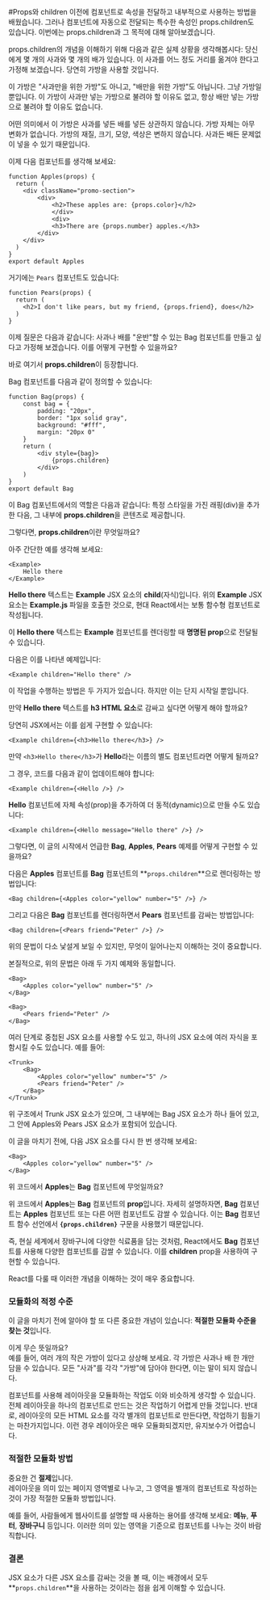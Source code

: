 #Props와 children
이전에 컴포넌트로 속성을 전달하고 내부적으로 사용하는 방법을 배웠습니다. 그러나 컴포넌트에 자동으로 전달되는 특수한 속성인 props.children도 있습니다. 이번에는 props.children과 그 목적에 대해 알아보겠습니다.

props.children의 개념을 이해하기 위해 다음과 같은 실제 상황을 생각해봅시다:
당신에게 몇 개의 사과와 몇 개의 배가 있습니다. 이 사과를 어느 정도 거리를 옮겨야 한다고 가정해 보겠습니다. 당연히 가방을 사용할 것입니다.

이 가방은 "사과만을 위한 가방"도 아니고, "배만을 위한 가방"도 아닙니다. 그냥 가방일 뿐입니다. 이 가방이 사과만 넣는 가방으로 불려야 할 이유도 없고, 항상 배만 넣는 가방으로 불려야 할 이유도 없습니다.

어떤 의미에서 이 가방은 사과를 넣든 배를 넣든 상관하지 않습니다. 가방 자체는 아무 변화가 없습니다. 가방의 재질, 크기, 모양, 색상은 변하지 않습니다. 사과든 배든 문제없이 넣을 수 있기 때문입니다.

이제 다음 컴포넌트를 생각해 보세요:
```
function Apples(props) {
  return (
    <div className="promo-section">
        <div>
            <h2>These apples are: {props.color}</h2>
            </div>
            <div>
            <h3>There are {props.number} apples.</h3>
        </div>
    </div>
  )
}
export default Apples
```
거기에는 `Pears` 컴포넌트도 있습니다:
```
function Pears(props) {
  return (
    <h2>I don't like pears, but my friend, {props.friend}, does</h2>
  )
}
```
이제 질문은 다음과 같습니다:
사과나 배를 "운반"할 수 있는 Bag 컴포넌트를 만들고 싶다고 가정해 보겠습니다. 이를 어떻게 구현할 수 있을까요?

바로 여기서 **props.children**이 등장합니다.

Bag 컴포넌트를 다음과 같이 정의할 수 있습니다:
```
function Bag(props) {
    const bag = {
        padding: "20px",
        border: "1px solid gray",
        background: "#fff",
        margin: "20px 0"
    }
    return (
        <div style={bag}>
            {props.children}
        </div>
    )
}
export default Bag
```
이 Bag 컴포넌트에서의 역할은 다음과 같습니다:
특정 스타일을 가진 래핑(div)을 추가한 다음, 그 내부에 **props.children**을 콘텐츠로 제공합니다.

그렇다면, **props.children**이란 무엇일까요?

아주 간단한 예를 생각해 보세요:
```
<Example>
    Hello there
</Example>
```
**Hello there** 텍스트는 **Example** JSX 요소의 **child**(자식)입니다. 위의 **Example** JSX 요소는 **Example.js** 파일을 호출한 것으로, 현대 React에서는 보통 함수형 컴포넌트로 작성됩니다.  

이 **Hello there** 텍스트는 **Example** 컴포넌트를 렌더링할 때 **명명된 prop**으로 전달될 수 있습니다.  

다음은 이를 나타낸 예제입니다:  
```
<Example children="Hello there" />
```

이 작업을 수행하는 방법은 두 가지가 있습니다. 하지만 이는 단지 시작일 뿐입니다.  

만약 **Hello there** 텍스트를 **h3 HTML 요소**로 감싸고 싶다면 어떻게 해야 할까요?  

당연히 JSX에서는 이를 쉽게 구현할 수 있습니다:  
```
<Example children={<h3>Hello there</h3>} />
```

만약 `<h3>Hello there</h3>`가 **Hello**라는 이름의 별도 컴포넌트라면 어떻게 될까요?  

그 경우, 코드를 다음과 같이 업데이트해야 합니다:  
```
<Example children={<Hello />} />
```
**Hello** 컴포넌트에 자체 속성(prop)을 추가하여 더 동적(dynamic)으로 만들 수도 있습니다:  
```
<Example children={<Hello message="Hello there" />} />
```
그렇다면, 이 글의 시작에서 언급한 **Bag**, **Apples**, **Pears** 예제를 어떻게 구현할 수 있을까요?  

다음은 **Apples** 컴포넌트를 **Bag** 컴포넌트의 **`props.children`**으로 렌더링하는 방법입니다:  
```
<Bag children={<Apples color="yellow" number="5" />} />
```
그리고 다음은 **Bag** 컴포넌트를 렌더링하면서 **Pears** 컴포넌트를 감싸는 방법입니다:  
```
<Bag children={<Pears friend="Peter" />} />
```
위의 문법이 다소 낯설게 보일 수 있지만, 무엇이 일어나는지 이해하는 것이 중요합니다.  

본질적으로, 위의 문법은 아래 두 가지 예제와 동일합니다.  
```
<Bag>
    <Apples color="yellow" number="5" />
</Bag>

<Bag>
    <Pears friend="Peter" />
</Bag>
```
여러 단계로 중첩된 JSX 요소를 사용할 수도 있고, 하나의 JSX 요소에 여러 자식을 포함시킬 수도 있습니다. 예를 들어:
```
<Trunk>
    <Bag>
        <Apples color="yellow" number="5" />
        <Pears friend="Peter" />
    </Bag>
</Trunk>
```
위 구조에서 Trunk JSX 요소가 있으며, 그 내부에는 Bag JSX 요소가 하나 들어 있고, 그 안에 Apples와 Pears JSX 요소가 포함되어 있습니다.

이 글을 마치기 전에, 다음 JSX 요소를 다시 한 번 생각해 보세요:
```
<Bag>
    <Apples color="yellow" number="5" />
</Bag>
```
위 코드에서 **Apples**는 **Bag** 컴포넌트에 무엇일까요?  

위 코드에서 **Apples**는 **Bag** 컴포넌트의 **prop**입니다. 자세히 설명하자면, **Bag** 컴포넌트는 **Apples** 컴포넌트 또는 다른 어떤 컴포넌트도 감쌀 수 있습니다. 이는 **Bag** 컴포넌트 함수 선언에서 **`{props.children}`** 구문을 사용했기 때문입니다.  

즉, 현실 세계에서 장바구니에 다양한 식료품을 담는 것처럼, React에서도 **Bag** 컴포넌트를 사용해 다양한 컴포넌트를 감쌀 수 있습니다. 이를 **children** prop을 사용하여 구현할 수 있습니다.  

React를 다룰 때 이러한 개념을 이해하는 것이 매우 중요합니다.  

### 모듈화의 적정 수준  
이 글을 마치기 전에 알아야 할 또 다른 중요한 개념이 있습니다: **적절한 모듈화 수준을 찾는 것**입니다.  

이게 무슨 뜻일까요?  
예를 들어, 여러 개의 작은 가방이 있다고 상상해 보세요. 각 가방은 사과나 배 한 개만 담을 수 있습니다. 모든 "사과"를 각각 "가방"에 담아야 한다면, 이는 말이 되지 않습니다.  

컴포넌트를 사용해 레이아웃을 모듈화하는 작업도 이와 비슷하게 생각할 수 있습니다.  
전체 레이아웃을 하나의 컴포넌트로 만드는 것은 작업하기 어렵게 만들 것입니다. 반대로, 레이아웃의 모든 HTML 요소를 각각 별개의 컴포넌트로 만든다면, 작업하기 힘들기는 마찬가지입니다. 이런 경우 레이아웃은 매우 모듈화되겠지만, 유지보수가 어렵습니다.  

### 적절한 모듈화 방법  
중요한 건 **절제**입니다.  
레이아웃을 의미 있는 페이지 영역별로 나누고, 그 영역을 별개의 컴포넌트로 작성하는 것이 가장 적절한 모듈화 방법입니다.  

예를 들어, 사람들에게 웹사이트를 설명할 때 사용하는 용어를 생각해 보세요: **메뉴**, **푸터**, **장바구니** 등입니다. 이러한 의미 있는 영역을 기준으로 컴포넌트를 나누는 것이 바람직합니다.  

### 결론  
JSX 요소가 다른 JSX 요소를 감싸는 것을 볼 때, 이는 배경에서 모두 **`props.children`**을 사용하는 것이라는 점을 쉽게 이해할 수 있습니다.  
